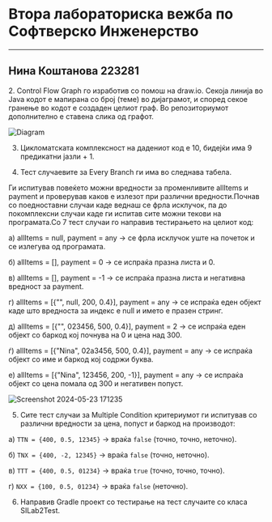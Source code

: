 # Втора лабораториска вежба по Софтверско Инженерство
<hr>
<h2>Нина Коштанова 223281</h2>
2. Control Flow Graph го изработив со помош на draw.io. Секоја линија во Java кодот е мапирана со број (теме) во дијаграмот, и според секое гранење во кодот е создаден целиот граф. Во репозиториумот дополнително е ставена слика од графот.

![Diagram](https://github.com/ninaa7/SI_2024_lab2_223281/assets/139135586/7936fcfa-77ab-4abc-a277-e4031b805a09)

3. Цикломатската комплексност на дадениот код е 10, бидејќи има 9 предикатни јазли + 1.

4. Тест случаевите за Every Branch ги има во следнава табела.

Ги испитував повеќето можни вредности за променливите allItems и payment и проверував каков е излезот при различни вредности.Почнав со поедноставни случаи каде веднаш се фрла исклучок, па до покомплексни случаи каде ги испитав сите можни текови на програмата.Со 7 тест случаи го направив тестирањето на целиот код:

a) allItems = null, payment = any -> се фрла исклучок уште на почеток и се излегува од програмата.

б) allItems = [], payment = 0 -> се испраќа празна листа и 0.

в) allItems = [], payment = -1 -> се испраќа празна листа и негативна вредност за payment.

г) allItems = [{"", null, 200, 0.4}], payment = any -> се испраќа еден објект каде што вредноста за индекс е null и името е празен стринг.

д) allItems = [{"", 023456, 500, 0.4}], payment = 2 -> се испраќа еден објект со баркод кој почнува на 0 и цена над 300.

ѓ) allItems = [{"Nina", 02a3456, 500, 0.4}], payment = any -> се испраќа објект со име и баркод кој содржи буква.

е) allItems = [{"Nina", 123456, 200, -1}], payment = any -> се испраќа објект со цена помала од 300 и негативен попуст.

![Screenshot 2024-05-23 171235](https://github.com/ninaa7/SI_2024_lab2_223281/assets/139135586/7de83d0c-19de-4adb-81cb-8f216ddae82a)

5. Сите тест случаи за Multiple Condition критериумот ги испитував со различни вредности за цена, попуст и баркод на производот:

а) `TTN = {400, 0.5, 12345}` -> враќа `false` (точно, точно, неточно).

б) `TNX = {400, -2, 12345}` -> враќа `false` (точно, неточно).

в) `TTT = {400, 0.5, 01234}` -> враќа `true` (точно, точно, точно).

г) `NXX = {100, 0.5, 01234}` -> враќа `false` (неточно).

6. Направив Gradle проект со тестирање на тест случаите со класа SILab2Test.
